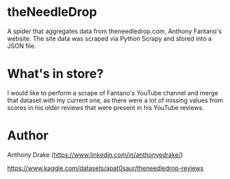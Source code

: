 # theNeedleDrop
A spider that aggregates data from theneedledrop.com, Anthony Fantano's website. The site data was scraped via Python Scrapy and stored into a JSON file. 

# What's in store?
I would like to perform a scrape of Fantano's YouTube channel and merge that dataset with my current one, as there were a lot of missing values from scores in his older reviews that were present in his YouTube reviews. 

# Author
Anthony Drake (https://www.linkedin.com/in/anthonyedrake/)

https://www.kaggle.com/datasets/apat0saur/theneedledrop-reviews
